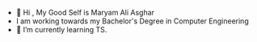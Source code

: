 - 👋 Hi , My Good Self is Maryam Ali Asghar 
- I am working towards my Bachelor's Degree in Computer Engineering 
- 🌱 I’m currently learning TS.

